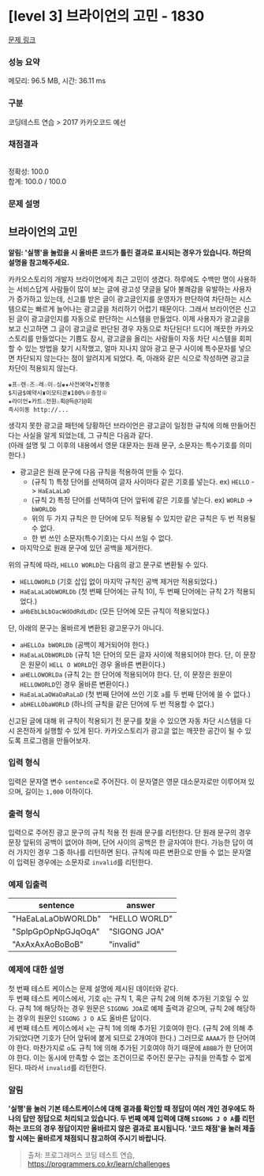 # [level 3] 브라이언의 고민 - 1830 

[문제 링크](https://programmers.co.kr/learn/courses/30/lessons/1830#) 

### 성능 요약

메모리: 96.5 MB, 시간: 36.11 ms

### 구분

코딩테스트 연습 > 2017 카카오코드 예선

### 채점결과

<br/>정확성: 100.0<br/>합계: 100.0 / 100.0

### 문제 설명

<h2>브라이언의 고민</h2>

<p><strong>알림: '실행'을 눌렀을 시 올바른 코드가 틀린 결과로 표시되는 경우가 있습니다. 하단의 설명을 참고해주세요.</strong></p>

<p>카카오스토리의 개발자 브라이언에게 최근 고민이 생겼다. 하루에도 수백만 명이 사용하는 서비스답게 사람들이 많이 보는 글에 광고성 댓글을 달아 불쾌감을 유발하는 사용자가 증가하고 있는데, 신고를 받은 글이 광고글인지를 운영자가 판단하여 차단하는 시스템으로는 빠르게 늘어나는 광고글을 처리하기 어렵기 때문이다. 그래서 브라이언은 신고된 글이 광고글인지를 자동으로 판단하는 시스템을 만들었다. 이제 사용자가 광고글을 보고 신고하면 그 글이 광고글로 판단된 경우 자동으로 차단된다! 드디어 깨끗한 카카오스토리를 만들었다는 기쁨도 잠시, 광고글을 올리는 사람들이 자동 차단 시스템을 회피할 수 있는 방법을 찾기 시작했고, 얼마 지나지 않아 광고 문구 사이에 특수문자를 넣으면 차단되지 않는다는 점이 알려지게 되었다. 즉, 아래와 같은 식으로 작성하면 광고글 차단이 적용되지 않는다.</p>
<div class="highlight"><pre class="codehilite"><code>♚프☆렌☆즈☆레☆이☆싱♚★사전예약★진행중
$지금$예약시♜이모티콘♜100%※증정※
★라이언★카트♨전원♨획@득@기@회
즉시이동 http://...
</code></pre></div>
<p>생각지 못한 광고글 패턴에 당황하던 브라이언은 광고글이 일정한 규칙에 의해 만들어진다는 사실을 알게 되었는데, 그 규칙은 다음과 같다.<br>
(아래 설명 및 그 이후의 내용에서 영문 대문자는 원래 문구, 소문자는 특수기호를 의미한다.)</p>

<ul>
<li>광고글은 원래 문구에 다음 규칙을 적용하여 만들 수 있다.

<ul>
<li>(규칙 1) 특정 단어를 선택하여 글자 사이마다 같은 기호를 넣는다. ex) <code>HELLO</code> -&gt; <code>HaEaLaLaO</code></li>
<li>(규칙 2) 특정 단어를 선택하여 단어 앞뒤에 같은 기호를 넣는다. ex) <code>WORLD</code> -&gt; <code>bWORLDb</code></li>
<li>위의 두 가지 규칙은 한 단어에 모두 적용될 수 있지만 같은 규칙은 두 번 적용될 수 없다.</li>
<li>한 번 쓰인 소문자(특수기호)는 다시 쓰일 수 없다.</li>
</ul></li>
<li>마지막으로 원래 문구에 있던 공백을 제거한다.</li>
</ul>

<p>위의 규칙에 따라, <code>HELLO WORLD</code>는 다음의 광고 문구로 변환될 수 있다.</p>

<ul>
<li><code>HELLOWORLD</code> (기호 삽입 없이 마지막 규칙인 공백 제거만 적용되었다.)</li>
<li><code>HaEaLaLaObWORLDb</code> (첫 번째 단어에는 규칙 1이, 두 번째 단어에는 규칙 2가 적용되었다.)</li>
<li><code>aHbEbLbLbOacWdOdRdLdDc</code> (모든 단어에 모든 규칙이 적용되었다.)</li>
</ul>

<p>단, 아래의 문구는 올바르게 변환된 광고문구가 아니다.</p>

<ul>
<li><code>aHELLOa bWORLDb</code> (공백이 제거되어야 한다.)</li>
<li><code>HaEaLaLObWORLDb</code> (규칙 1은 단어의 모든 글자 사이에 적용되어야 한다. 단, 이 문장은 원문이 <code>HELL O WORLD</code>인 경우 올바른 변환이다.)</li>
<li><code>aHELLOWORLDa</code> (규칙 2는 한 단어에 적용되어야 한다. 단, 이 문장은 원문이 <code>HELLOWORLD</code>인 경우 올바른 변환이다.)</li>
<li><code>HaEaLaLaOWaOaRaLaD</code> (첫 번째 단어에 쓰인 기호 <code>a</code>를 두 번째 단어에 쓸 수 없다.)</li>
<li><code>abHELLObaWORLD</code> (하나의 규칙을 같은 단어에 두 번 적용할 수 없다.)</li>
</ul>

<p>신고된 글에 대해 위 규칙이 적용되기 전 문구를 찾을 수 있으면 자동 차단 시스템을 다시 온전하게 실행할 수 있게 된다. 카카오스토리가 광고글 없는 깨끗한 공간이 될 수 있도록 프로그램을 만들어보자.</p>

<h3>입력 형식</h3>

<p>입력은 문자열 변수 <code>sentence</code>로 주어진다. 이 문자열은 영문 대소문자로만 이루어져 있으며, 길이는 <code>1,000</code> 이하이다.</p>

<h3>출력 형식</h3>

<p>입력으로 주어진 광고 문구의 규칙 적용 전 원래 문구를 리턴한다. 단 원래 문구의 경우 문장 앞뒤의 공백이 없어야 하며, 단어 사이의 공백은 한 글자여야 한다. 가능한 답이 여러 가지인 경우 그중 하나를 리턴하면 된다. 규칙에 따른 변환으로 만들 수 없는 문자열이 입력된 경우에는 소문자로 <code>invalid</code>를 리턴한다.</p>

<h3>예제 입출력</h3>
<table class="table">
        <thead><tr>
<th>sentence</th>
<th>answer</th>
</tr>
</thead>
        <tbody><tr>
<td>"HaEaLaLaObWORLDb"</td>
<td>"HELLO WORLD"</td>
</tr>
<tr>
<td>"SpIpGpOpNpGJqOqA"</td>
<td>"SIGONG JOA"</td>
</tr>
<tr>
<td>"AxAxAxAoBoBoB"</td>
<td>"invalid"</td>
</tr>
</tbody>
      </table>
<h3>예제에 대한 설명</h3>

<p>첫 번째 테스트 케이스는 문제 설명에 제시된 데이터와 같다.<br>
두 번째 테스트 케이스에서, 기호 <code>q</code>는 규칙 1, 혹은 규칙 2에 의해 추가된 기호일 수 있다. 규칙 1에 해당하는 경우 원문은 <code>SIGONG JOA</code>로 예제 출력과 같으며, 규칙 2에 해당하는 경우의 원문인 <code>SIGONG J O A</code>도 올바른 답이다.<br>
세 번째 테스트 케이스에서 <code>x</code>는 규칙 1에 의해 추가된 기호여야 한다. (규칙 2에 의해 추가되었다면 기호가 단어 앞뒤에 붙게 되므로 2개여야 한다.) 그러므로 <code>AAAA</code>가 한 단어여야 한다. 마찬가지로 <code>o</code>도 규칙 1에 의해 추가된 기호여야 하기 때문에 <code>ABBB</code>가 한 단어여야 한다. 이는 동시에 만족할 수 없는 조건이므로 주어진 문구는 규칙을 만족할 수 없게 된다. 따라서 <code>invalid</code>를 리턴한다.</p>

<h3>알림</h3>

<p><strong>'실행'을 눌러 기본 테스트케이스에 대해 결과를 확인할 때 정답이 여러 개인 경우에도 하나의 답만 정답으로 처리되고 있습니다. 두 번째 예제 입력에 대해 <code>SIGONG J O A</code>를 리턴하는 코드의 경우 정답이지만 올바르지 않은 결과로 표시됩니다. '코드 채점'을 눌러 제출할 시에는 올바르게 채점되니 참고하여 주시기 바랍니다.</strong></p>


> 출처: 프로그래머스 코딩 테스트 연습, https://programmers.co.kr/learn/challenges
